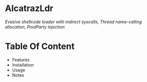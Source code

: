 # AlcatrazLdr

*Evasive shellcode loader with indirect syscalls, Thread name-calling allocation, PoolParty injection*

# Table Of Content
- Features
- Installation
- Usage
- Notes
